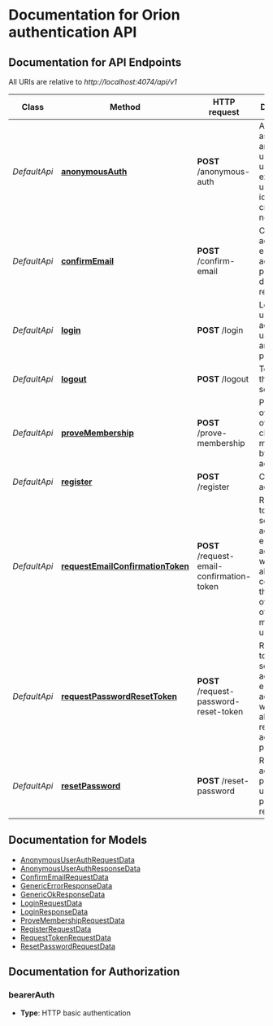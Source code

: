 # Documentation for Orion authentication API

<a name="documentation-for-api-endpoints"></a>
## Documentation for API Endpoints

All URIs are relative to *http://localhost:4074/api/v1*

| Class | Method | HTTP request | Description |
|------------ | ------------- | ------------- | -------------|
| *DefaultApi* | [**anonymousAuth**](Apis/DefaultApi.md#anonymousauth) | **POST** /anonymous-auth | Authenticate as an anonymous user, either using an existing user identifier or creating a new one. |
*DefaultApi* | [**confirmEmail**](Apis/DefaultApi.md#confirmemail) | **POST** /confirm-email | Confirm account's e-mail address provided during registration. |
*DefaultApi* | [**login**](Apis/DefaultApi.md#login) | **POST** /login | Login to user's account, using e-mail and password. |
*DefaultApi* | [**logout**](Apis/DefaultApi.md#logout) | **POST** /logout | Terminate the current session. |
*DefaultApi* | [**proveMembership**](Apis/DefaultApi.md#provemembership) | **POST** /prove-membership | Prove ownership of an on-chain membership by an account. |
*DefaultApi* | [**register**](Apis/DefaultApi.md#register) | **POST** /register | Create an account. |
*DefaultApi* | [**requestEmailConfirmationToken**](Apis/DefaultApi.md#requestemailconfirmationtoken) | **POST** /request-email-confirmation-token | Request a token to be sent to account's e-mail address, which will allow confirming the ownership of the e-mail by the user. |
*DefaultApi* | [**requestPasswordResetToken**](Apis/DefaultApi.md#requestpasswordresettoken) | **POST** /request-password-reset-token | Request a token to be sent to account's e-mail address, which will allow resetting the account's password |
*DefaultApi* | [**resetPassword**](Apis/DefaultApi.md#resetpassword) | **POST** /reset-password | Reset account's password using a password reset token. |


<a name="documentation-for-models"></a>
## Documentation for Models

 - [AnonymousUserAuthRequestData](./Models/AnonymousUserAuthRequestData.md)
 - [AnonymousUserAuthResponseData](./Models/AnonymousUserAuthResponseData.md)
 - [ConfirmEmailRequestData](./Models/ConfirmEmailRequestData.md)
 - [GenericErrorResponseData](./Models/GenericErrorResponseData.md)
 - [GenericOkResponseData](./Models/GenericOkResponseData.md)
 - [LoginRequestData](./Models/LoginRequestData.md)
 - [LoginResponseData](./Models/LoginResponseData.md)
 - [ProveMembershipRequestData](./Models/ProveMembershipRequestData.md)
 - [RegisterRequestData](./Models/RegisterRequestData.md)
 - [RequestTokenRequestData](./Models/RequestTokenRequestData.md)
 - [ResetPasswordRequestData](./Models/ResetPasswordRequestData.md)


<a name="documentation-for-authorization"></a>
## Documentation for Authorization

<a name="bearerAuth"></a>
### bearerAuth

- **Type**: HTTP basic authentication

